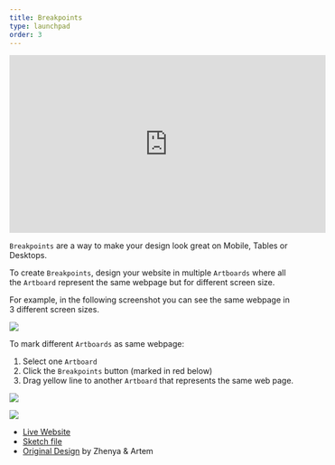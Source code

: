 ```yaml
---
title: Breakpoints
type: launchpad
order: 3
---
```


<iframe width="560" height="315" src="https://www.youtube.com/embed/rBl-zBX8gpw" frameborder="0" allowfullscreen></iframe>

`Breakpoints` are a way to make your design look great on Mobile, Tables or Desktops.

To create `Breakpoints`, design your website in multiple `Artboards` where all the `Artboard` represent the same webpage but for different screen size.

For example, in the following screenshot you can see the same webpage in 3 different screen sizes.

![](/docs/images/launchpad/breakpoints/1.png)

To mark different `Artboards` as same webpage:

1. Select one `Artboard`
1. Click the `Breakpoints` button (marked in red below)
2. Drag yellow line to another `Artboard` that represents the same web page.

![](/docs/images/launchpad/breakpoints/3.png)

![](/docs/images/launchpad/breakpoints/2.gif)

* [Live Website](https://launchpad.animaapp.com/SurfaceSample/home)
* [Sketch file](/docs/assets/surface-sport-landing-page.sketch)
* [Original Design](https://dribbble.com/shots/2409031-Free-Sport-landing-page-PSD-Sketch) by Zhenya & Artem
